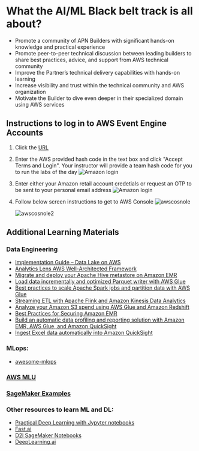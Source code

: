
# What the AI/ML Black belt track is all about?


- Promote a community of APN Builders with significant hands-on knowledge and practical experience
- Promote peer-to-peer technical discussion between leading builders to share best practices, advice, and support from AWS technical community
- Improve the Partner’s technical delivery capabilities with hands-on learning
- Increase visibility and trust within the technical community and AWS organization
- Motivate the Builder to dive even deeper in their specialized domain using AWS services

## Instructions to log in to AWS Event Engine Accounts
1. Click the [URL](https://dashboard.eventengine.run/login)
2. Enter the AWS provided hash code in the text box and click "Accept Terms and Login". Your instructor will provide a team hash code for you to run the labs of the day
![Amazon login](../main/images/aws-account-login/teamhash.png)
3. Enter either your Amazon retail account credetials or request an OTP to be sent to your personal email address
    ![Amazon login](../main/images/aws-account-login/login-options.png)
4. Follow below screen instructions to get to AWS Console
    ![awscosnole](../main/images/aws-account-login/AWSConsole.png)
    
    ![awscosnole2](../main/images/aws-account-login/openawsconsole.png)


## Additional Learning Materials


### Data Engineering

  * [Implementation Guide – Data Lake on AWS](https://aws.amazon.com/solutions/implementations/data-lake-solution/)
  * [Analytics Lens AWS Well-Architected Framework](https://aws.amazon.com/blogs/big-data/build-an-aws-well-architected-environment-with-the-analytics-lens/)
  * [Migrate and deploy your Apache Hive metastore on Amazon EMR](https://aws.amazon.com/blogs/big-data/migrate-and-deploy-your-apache-hive-metastore-on-amazon-emr/)
  * [Load data incrementally and optimized Parquet writer with AWS Glue](https://aws.amazon.com/blogs/big-data/load-data-incrementally-and-optimized-parquet-writer-with-aws-glue/)
  * [Best practices to scale Apache Spark jobs and partition data with AWS Glue](https://aws.amazon.com/blogs/big-data/best-practices-to-scale-apache-spark-jobs-and-partition-data-with-aws-glue/)
  * [Streaming ETL with Apache Flink and Amazon Kinesis Data Analytics](https://aws.amazon.com/blogs/big-data/streaming-etl-with-apache-flink-and-amazon-kinesis-data-analytics/)
  * [Analyze your Amazon S3 spend using AWS Glue and Amazon Redshift](https://aws.amazon.com/blogs/big-data/analyze-your-amazon-s3-spend-using-aws-glue-and-amazon-redshift/)
  * [Best Practices for Securing Amazon EMR](https://aws.amazon.com/blogs/big-data/best-practices-for-securing-amazon-emr/)
  * [Build an automatic data profiling and reporting solution with Amazon EMR, AWS Glue, and Amazon QuickSight](https://aws.amazon.com/blogs/big-data/build-an-automatic-data-profiling-and-reporting-solution-with-amazon-emr-aws-glue-and-amazon-quicksight/) 
  * [Ingest Excel data automatically into Amazon QuickSight](https://aws.amazon.com/blogs/big-data/ingest-excel-data-automatically-into-amazon-quicksight/) 
     
### MLops:

  * [awesome-mlops](https://github.com/visenger/awesome-mlops)
  
### [AWS MLU](https://aws.amazon.com/training/learning-paths/machine-learning/)

### [SageMaker Examples](https://github.com/aws/amazon-sagemaker-examples)
  
### Other resources to learn ML and DL:

* [Practical Deep Learning with Jypyter notebooks](https://d2l.ai/)
* [Fast.ai](https://www.fast.ai/)
* [D2l SageMaker Notebooks](https://github.com/d2l-ai/d2l-en-sagemaker)
* [DeepLearning.ai](https://www.deeplearning.ai/)
